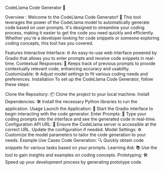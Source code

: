CodeLlama Code Generator 🚀


Overview : 
Welcome to the CodeLlama Code Generator! 🎉 This tool leverages the power of the CodeLlama model to automatically generate code based on user prompts. 
It's designed to streamline your coding process, making it easier to get the code you need quickly and efficiently. Whether you're a developer looking for code snippets or someone exploring coding concepts, this tool has you covered.

Features
Interactive Interface: 🌐 An easy-to-use web interface powered by Gradio that allows you to enter prompts and receive code snippets in real-time.
Contextual Responses: 🧠 Keeps track of previous prompts to provide contextually relevant code, enhancing accuracy and usability.
Customizable: ⚙️ Adjust model settings to fit various coding needs and preferences.
Installation
To set up the CodeLlama Code Generator, follow these steps:

Clone the Repository: 📦 Clone the project to your local machine.
Install Dependencies: 🛠️ Install the necessary Python libraries to run the application.
Usage
Launch the Application: 🚀 Start the Gradio interface to begin interacting with the code generator.
Enter Prompts: 📝 Type your coding prompts into the interface and see the generated code in real-time.
Configuration
API URL: 🔗 Ensure the CodeLlama server is accessible at the correct URL. Update the configuration if needed.
Model Settings: ⚙️ Customize the model parameters to tailor the code generation to your needs.
Example Use Cases
Code Generation: 🔍 Quickly obtain code snippets for various tasks based on your prompts.
Learning Aid: 📚 Use the tool to gain insights and examples on coding concepts.
Prototyping: 🛠️ Speed up your development process by generating prototype code.
